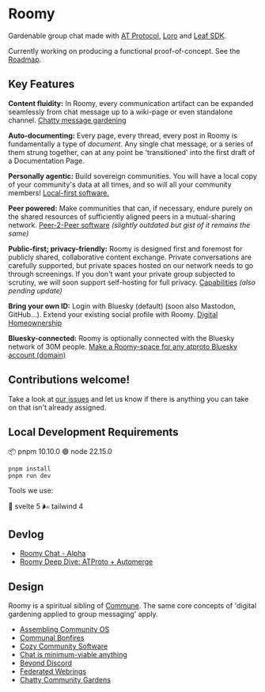 # Roomy

Gardenable group chat made with [AT Protocol](https://atproto.com/), [Loro](https://loro.dev) and [Leaf SDK](https://github.com/muni-town/leaf).

Currently working on producing a functional proof-of-concept. See the
[Roadmap](https://github.com/orgs/muni-town/projects/8/views/4).

## Key Features

**Content fluidity:** In Roomy, every communication artifact can be expanded seamlessly from chat message up to a wiki-page or even standalone channel. [Chatty message gardening](https://blog.muni.town/chatty-community-gardens/)

**Auto-documenting:** Every page, every thread, every post in Roomy is fundamentally a type of *document*. Any single chat message, or a series of them strung together, can at any point be 'transitioned' into the first draft of a Documentation Page.

**Personally agentic:** Build sovereign communities. You will have a local copy of your community's data at all times, and so will all your community members! [Local-first software.](https://localfirstweb.dev/)

**Peer powered:** Make communities that can, if necessary, endure purely on the shared resources of sufficiently aligned peers in a mutual-sharing network. [Peer-2-Peer software](https://blog.muni.town/roomy-deep-dive/) *(slightly outdated but gist of it remains the same)*

**Public-first; privacy-friendly:** Roomy is designed first and foremost for publicly shared, collaborative content exchange. Private conversations are carefully supported, but private spaces hosted on our network needs to go through screenings. If you don't want your private group subjected to scrutiny, we will soon support self-hosting for full privacy. [Capabilities](https://blog.muni.town/capabilities-and-identity-with-leaf/) *(also pending update)*

**Bring your own ID:** Login with Bluesky (default) (soon also Mastodon, GitHub...).  Extend your existing social profile with Roomy. [Digital Homeownership](https://blog.muni.town/digital-homeownership/)

**Bluesky-connected:** Roomy is optionally connected with the Bluesky network of 30M people. [Make a Roomy-space for any atproto Bluesky account (domain)]()

## Contributions welcome!

Take a look at [our issues](https://github.com/muni-town/roomy/issues) and let us know if there is anything you can take on that isn't already assigned.

## Local Development Requirements

📦 pnpm 10.10.0
🟢 node 22.15.0

```
pnpm install
pnpm run dev
```

Tools we use:

🔸 svelte 5
🌬️ tailwind 4


## Devlog

* [Roomy Chat - Alpha](https://blog.muni.town/roomy-chat-alpha/)
* [Roomy Deep Dive: ATProto + Automerge](https://blog.muni.town/roomy-deep-dive/)

## Design

Roomy is a spiritual sibling of [Commune](https://github.com/commune-sh). The same core concepts of 'digital gardening applied to group messaging' apply.

* [Assembling Community OS](https://blog.erlend.sh/assembling-community-os)
* [Communal Bonfires](https://blog.erlend.sh/communal-bonfires)
* [Cozy Community Software](https://blog.erlend.sh/cozy-community-software)
* [Chat is minimum-viable anything](https://blog.commune.sh/chat-is-minimum-viable-anything/)
* [Beyond Discord](https://blog.commune.sh/beyond-discord/)
* [Federated Webrings](https://blog.commune.sh/federated-webrings/)
* [Chatty Community Gardens](https://blog.muni.town/chatty-community-gardens/)
